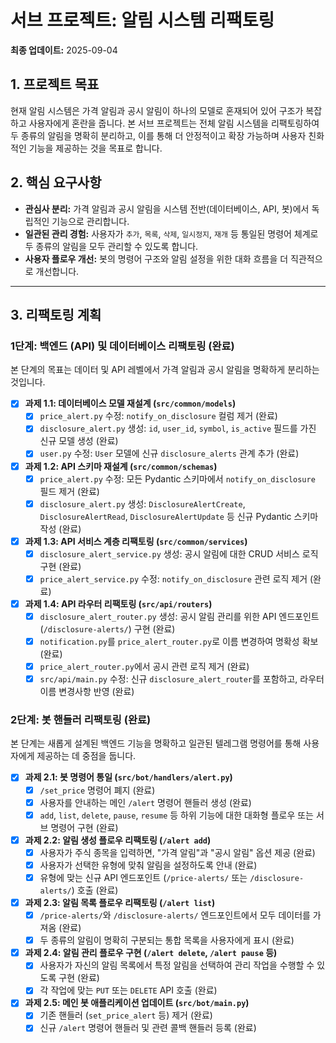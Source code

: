 # 서브 프로젝트: 알림 시스템 리팩토링

**최종 업데이트:** 2025-09-04

## 1. 프로젝트 목표

현재 알림 시스템은 가격 알림과 공시 알림이 하나의 모델로 혼재되어 있어 구조가 복잡하고 사용자에게 혼란을 줍니다. 본 서브 프로젝트는 전체 알림 시스템을 리팩토링하여 두 종류의 알림을 명확히 분리하고, 이를 통해 더 안정적이고 확장 가능하며 사용자 친화적인 기능을 제공하는 것을 목표로 합니다.

## 2. 핵심 요구사항

- **관심사 분리:** 가격 알림과 공시 알림을 시스템 전반(데이터베이스, API, 봇)에서 독립적인 기능으로 관리합니다.
- **일관된 관리 경험:** 사용자가 `추가`, `목록`, `삭제`, `일시정지`, `재개` 등 통일된 명령어 체계로 두 종류의 알림을 모두 관리할 수 있도록 합니다.
- **사용자 플로우 개선:** 봇의 명령어 구조와 알림 설정을 위한 대화 흐름을 더 직관적으로 개선합니다.

---

## 3. 리팩토링 계획

### 1단계: 백엔드 (API) 및 데이터베이스 리팩토링 (완료)

본 단계의 목표는 데이터 및 API 레벨에서 가격 알림과 공시 알림을 명확하게 분리하는 것입니다.

-   [x] **과제 1.1: 데이터베이스 모델 재설계 (`src/common/models`)**
    -   [x] `price_alert.py` 수정: `notify_on_disclosure` 컬럼 제거 (완료)
    -   [x] `disclosure_alert.py` 생성: `id`, `user_id`, `symbol`, `is_active` 필드를 가진 신규 모델 생성 (완료)
    -   [x] `user.py` 수정: `User` 모델에 신규 `disclosure_alerts` 관계 추가 (완료)

-   [x] **과제 1.2: API 스키마 재설계 (`src/common/schemas`)**
    -   [x] `price_alert.py` 수정: 모든 Pydantic 스키마에서 `notify_on_disclosure` 필드 제거 (완료)
    -   [x] `disclosure_alert.py` 생성: `DisclosureAlertCreate`, `DisclosureAlertRead`, `DisclosureAlertUpdate` 등 신규 Pydantic 스키마 작성 (완료)

-   [x] **과제 1.3: API 서비스 계층 리팩토링 (`src/common/services`)**
    -   [x] `disclosure_alert_service.py` 생성: 공시 알림에 대한 CRUD 서비스 로직 구현 (완료)
    -   [x] `price_alert_service.py` 수정: `notify_on_disclosure` 관련 로직 제거 (완료)

-   [x] **과제 1.4: API 라우터 리팩토링 (`src/api/routers`)**
    -   [x] `disclosure_alert_router.py` 생성: 공시 알림 관리를 위한 API 엔드포인트 (`/disclosure-alerts/`) 구현 (완료)
    -   [x] `notification.py`를 `price_alert_router.py`로 이름 변경하여 명확성 확보 (완료)
    -   [x] `price_alert_router.py`에서 공시 관련 로직 제거 (완료)
    -   [x] `src/api/main.py` 수정: 신규 `disclosure_alert_router`를 포함하고, 라우터 이름 변경사항 반영 (완료)

### 2단계: 봇 핸들러 리팩토링 (완료)

본 단계는 새롭게 설계된 백엔드 기능을 명확하고 일관된 텔레그램 명령어를 통해 사용자에게 제공하는 데 중점을 둡니다.

-   [x] **과제 2.1: 봇 명령어 통일 (`src/bot/handlers/alert.py`)**
    -   [x] `/set_price` 명령어 폐지 (완료)
    -   [x] 사용자를 안내하는 메인 `/alert` 명령어 핸들러 생성 (완료)
    -   [x] `add`, `list`, `delete`, `pause`, `resume` 등 하위 기능에 대한 대화형 플로우 또는 서브 명령어 구현 (완료)

-   [x] **과제 2.2: 알림 생성 플로우 리팩토링 (`/alert add`)**
    -   [x] 사용자가 주식 종목을 입력하면, "가격 알림"과 "공시 알림" 옵션 제공 (완료)
    -   [x] 사용자가 선택한 유형에 맞춰 알림을 설정하도록 안내 (완료)
    -   [x] 유형에 맞는 신규 API 엔드포인트 (`/price-alerts/` 또는 `/disclosure-alerts/`) 호출 (완료)

-   [x] **과제 2.3: 알림 목록 플로우 리팩토링 (`/alert list`)**
    -   [x] `/price-alerts/`와 `/disclosure-alerts/` 엔드포인트에서 모두 데이터를 가져옴 (완료)
    -   [x] 두 종류의 알림이 명확히 구분되는 통합 목록을 사용자에게 표시 (완료)

-   [x] **과제 2.4: 알림 관리 플로우 구현 (`/alert delete`, `/alert pause` 등)**
    -   [x] 사용자가 자신의 알림 목록에서 특정 알림을 선택하여 관리 작업을 수행할 수 있도록 구현 (완료)
    -   [x] 각 작업에 맞는 `PUT` 또는 `DELETE` API 호출 (완료)

-   [x] **과제 2.5: 메인 봇 애플리케이션 업데이트 (`src/bot/main.py`)**
    -   [x] 기존 핸들러 (`set_price_alert` 등) 제거 (완료)
    -   [x] 신규 `/alert` 명령어 핸들러 및 관련 콜백 핸들러 등록 (완료)